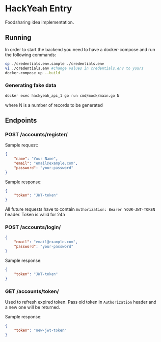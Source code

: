 # HackYeah Entry

Foodsharing idea implementation.

## Running

In order to start the backend you need to have a docker-compose and run the following commands:

```bash
cp ./credentials.env.sample ./credentials.env
vi ./credentials.env #change values in credentials.env to yours
docker-compose up --build
```

### Generating fake data

```bash
docker exec hackyeah_api_1 go run cmd/mock/main.go N
```

where N is a number of records to be generated

## Endpoints

### POST /accounts/register/

Sample request:

```json
{
    "name": "Your Name",
    "email": "email@example.com",
    "password": "your-password"
}
```

Sample response:

```json
{
    "token": "JWT-token"
}
```

All future requests have to contain `Authorization: Bearer YOUR-JWT-TOKEN` header. Token is valid for 24h

### POST /accounts/login/

```json
{
    "email": "email@example.com",
    "password": "your-password"
}
```

Sample response:

```json
{
    "token": "JWT-token"
}
```

### GET /accounts/token/

Used to refresh expired token. Pass old token in `Authorization` header and a new one will be returned.

Sample response:

```json
{
    "token": "new-jwt-token"
}
```

